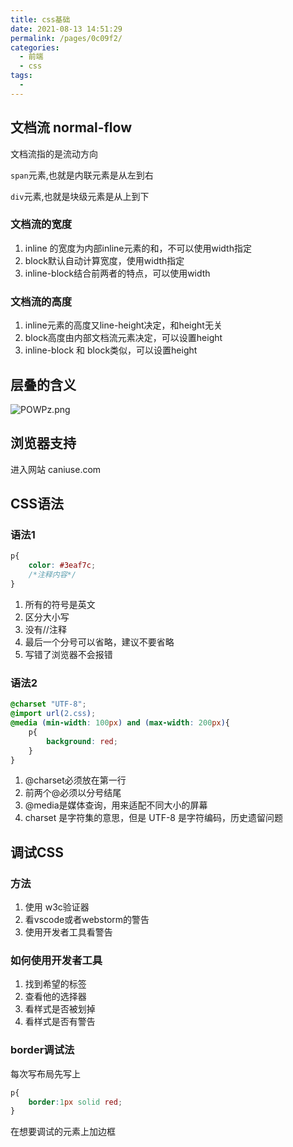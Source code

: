 ```yaml
---
title: css基础
date: 2021-08-13 14:51:29
permalink: /pages/0c09f2/
categories:
  - 前端
  - css
tags:
  - 
---
```



## 文档流 normal-flow
文档流指的是流动方向

`span`元素,也就是内联元素是从左到右

`div`元素,也就是块级元素是从上到下

### 文档流的宽度
1. inline 的宽度为内部inline元素的和，不可以使用width指定
2. block默认自动计算宽度，使用width指定
3. inline-block结合前两者的特点，可以使用width
### 文档流的高度
1. inline元素的高度又line-height决定，和height无关
2. block高度由内部文档流元素决定，可以设置height
3. inline-block 和 block类似，可以设置height


## 层叠的含义
![POWPz.png](https://ss.im5i.com/2021/08/12/POWPz.png)

## 浏览器支持
进入网站 caniuse.com

## CSS语法
### 语法1
```css
p{
    color: #3eaf7c;
    /*注释内容*/
}
```
1. 所有的符号是英文
2. 区分大小写
3. 没有//注释
4. 最后一个分号可以省略，建议不要省略
5. 写错了浏览器不会报错
### 语法2
```css
@charset "UTF-8";
@import url(2.css);
@media (min-width: 100px) and (max-width: 200px){
    p{
        background: red;
    }
}
```
1. @charset必须放在第一行
2. 前两个@必须以分号结尾
3. @media是媒体查询，用来适配不同大小的屏幕
4. charset 是字符集的意思，但是 UTF-8 是字符编码，历史遗留问题

## 调试CSS    
### 方法
1. 使用 w3c验证器
2. 看vscode或者webstorm的警告
3. 使用开发者工具看警告
### 如何使用开发者工具
1. 找到希望的标签
2. 查看他的选择器
3. 看样式是否被划掉
4. 看样式是否有警告
### border调试法
每次写布局先写上
```css
p{
    border:1px solid red;
}
```
在想要调试的元素上加边框

